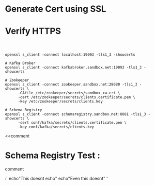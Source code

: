 #
# Generate Cert using SSL
#

#
# Verify HTTPS 
#
```shell

openssl s_client -connect localhost:19093 -tls1_3 -showcerts

# Kafka Broker
openssl s_client -connect kafkabroker.sandbox.net:19093 -tls1_3 -showcerts

# Zookeeper
openssl s_client -connect zookeeper.sandbox.net:28080 -tls1_3 -showcerts \ 
      -CAfile /etc/zookeeper/secrets/sandbox_ca.crt \
      -cert /etc/zookeeper/secrets/clients.certificate.pem \ 
      -key /etc/zookeeper/secrets/clients.key

# Schema Registry
openssl s_client -connect schemaregistry.sandbox.net:8081 -tls1_3 -showcerts \
      -cert conf/kafka/secrets/clients.certificate.pem \
      -key conf/kafka/secrets/clients.key

```

<<comment
 # Schema Registry Test :
comment

:'
echo"This doesnt echo"
echo"Even this doesnt"
'
